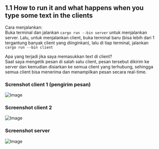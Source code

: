 ## 1.1 How to run it and what happens when you type some text in the clients

Cara menjalankan:<br>
Buka terminal dan jalankan `cargo run --bin server` untuk menjalankan server. Lalu, untuk menjalankan client, buka terminal baru (bisa lebih dari 1 tergantung banyak client yang diinginkan), lalu di tiap terminal, jalankan `cargo run --bin client`

Apa yang terjadi jika saya memasukkan text di client?<br>
Saat saya mengetik pesan di salah satu client, pesan tersebut dikirim ke server dan kemudian disiarkan ke semua client yang terhubung, sehingga semua client bisa menerima dan menampilkan pesan secara real-time.

### Screnshot client 1 (pengirim pesan)
![Image](https://github.com/user-attachments/assets/1d9a6441-013e-48ec-9d7a-41beb1648980)

### Screenshot client 2
![Image](https://github.com/user-attachments/assets/fcfc3c66-e43f-43fa-879a-7df90cd4c6bb)

### Screenshot server
![Image](https://github.com/user-attachments/assets/c7c7142e-bb38-4492-be54-679501a45e9d)



